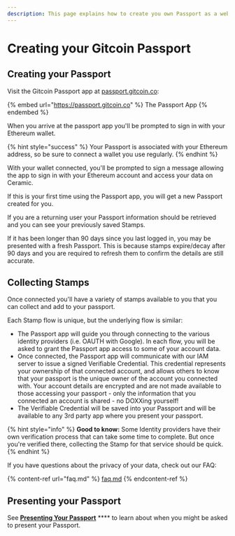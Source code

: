 ```yaml
---
description: This page explains how to create you own Passport as a web3 citizen.
---
```


# Creating your Gitcoin Passport

## Creating your Passport

Visit the Gitcoin Passport app at [passport.gitcoin.co](https://passport.gitcoin.co):

{% embed url="https://passport.gitcoin.co" %}
The Passport App
{% endembed %}

When you arrive at the passport app you'll be prompted to sign in with your Ethereum wallet.

{% hint style="success" %}
Your Passport is associated with your Ethereum address, so be sure to connect a wallet you use regularly.
{% endhint %}

With your wallet connected, you'll be prompted to sign a message allowing the app to sign in with your Ethereum account and access your data on Ceramic.

If this is your first time using the Passport app, you will get a new Passport created for you.

If you are a returning user your Passport information should be retrieved and you can see your previously saved Stamps.

If it has been longer than 90 days since you last logged in, you may be presented with a fresh Passport. This is because stamps expire/decay after 90 days and you are required to refresh them to confirm the details are still accurate.

## Collecting Stamps

Once connected you'll have a variety of stamps available to you that you can collect and add to your passport.&#x20;

Each Stamp flow is unique, but the underlying flow is similar:&#x20;

* The Passport app will guide you through connecting to the various identity providers (i.e. OAUTH with Google). In each flow, you will be asked to grant the Passport app access to some of your account data.&#x20;
* Once connected, the Passport app will communicate with our IAM server to issue a signed Verifiable Credential. This credential represents your ownership of that connected account, and allows others to know that your passport is the unique owner of the account you connected with. Your account details are encrypted and are not made available to those accessing your passport - only the information that you connected an account is shared - no DOXXing yourself!&#x20;
* The Verifiable Credential will be saved into your Passport and will be available to any 3rd party app where you present your passport.

{% hint style="info" %}
**Good to know:** Some Identity providers have their own verification process that can take some time to complete. But once you're verified there, collecting the Stamp for that service should be quick.
{% endhint %}



If you have questions about the privacy of your data, check out our FAQ:

{% content-ref url="faq.md" %}
[faq.md](faq.md)
{% endcontent-ref %}

## Presenting your Passport

See [**Presenting Your Passport**](presenting-your-passport.md) **** to learn about when you might be asked to present your Passport.



